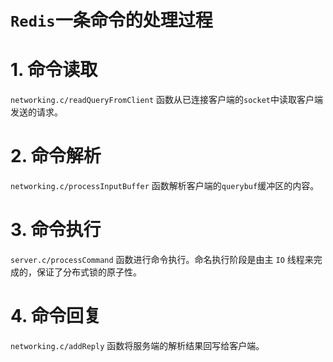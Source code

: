 # `Redis`一条命令的处理过程

# 1. 命令读取

`networking.c/readQueryFromClient` 函数从已连接客户端的`socket`中读取客户端发送的请求。

# 2. 命令解析

`networking.c/processInputBuffer` 函数解析客户端的`querybuf`缓冲区的内容。

# 3. 命令执行

`server.c/processCommand` 函数进行命令执行。命名执行阶段是由主 `IO` 线程来完成的，保证了分布式锁的原子性。

# 4. 命令回复

`networking.c/addReply` 函数将服务端的解析结果回写给客户端。

